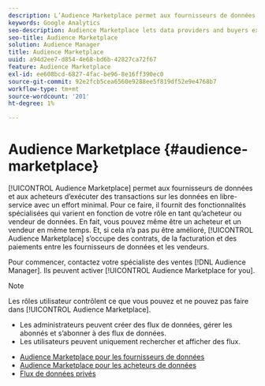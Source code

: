 ```yaml
---
description: L’Audience Marketplace permet aux fournisseurs de données et aux acheteurs d’exécuter des transactions sur les données en libre-service avec un effort minimal. Pour ce faire, il fournit des fonctionnalités spécialisées qui varient en fonction de votre rôle en tant qu’acheteur ou vendeur de données. En fait, vous pouvez même être un acheteur et un vendeur en même temps. Et, si cela ne pouvait pas être amélioré, l’Audience Marketplace s’occupe des contrats, de la facturation et des paiements entre les fournisseurs de données et les vendeurs.
keywords: Google Analytics
seo-description: Audience Marketplace lets data providers and buyers execute data deals in a self-service manner with minimum effort. It does this by providing specialized features that vary depending on your role as a data buyer or data seller. In fact, you can even be a buyer and a seller at the same time. And, if this couldn’t get any better, Audience Marketplace takes care of contracts, billing, and payments between data providers and sellers.
seo-title: Audience Marketplace
solution: Audience Manager
title: Audience Marketplace
uuid: a94d2ee7-d854-4e68-bd6b-42827ca72f67
feature: Audience Marketplace
exl-id: ee608bcd-6827-4fac-be96-8e16ff390ec0
source-git-commit: 92e2fcb5cea6560e9288ee5f819df52e9e4768b7
workflow-type: tm+mt
source-wordcount: '201'
ht-degree: 1%

---
```


# Audience Marketplace {#audience-marketplace}

[!UICONTROL Audience Marketplace] permet aux fournisseurs de données et aux acheteurs d’exécuter des transactions sur les données en libre-service avec un effort minimal. Pour ce faire, il fournit des fonctionnalités spécialisées qui varient en fonction de votre rôle en tant qu’acheteur ou vendeur de données. En fait, vous pouvez même être un acheteur et un vendeur en même temps. Et, si cela n’a pas pu être amélioré, [!UICONTROL Audience Marketplace] s’occupe des contrats, de la facturation et des paiements entre les fournisseurs de données et les vendeurs.

Pour commencer, contactez votre spécialiste des ventes [!DNL Audience Manager]. Ils peuvent activer [!UICONTROL Audience Marketplace for you].

>[!NOTE]
>
>Les rôles utilisateur contrôlent ce que vous pouvez et ne pouvez pas faire dans [!UICONTROL Audience Marketplace].
>
> * Les administrateurs peuvent créer des flux de données, gérer les abonnés et s’abonner à des flux de données.
> * Les utilisateurs peuvent uniquement rechercher et afficher des flux.

* [Audience Marketplace pour les fournisseurs de données](/help/using/features/audience-marketplace/marketplace-data-providers/marketplace-data-providers.md)
* [Audience Marketplace pour les acheteurs de données](/help/using/features/audience-marketplace/marketplace-data-buyers/marketplace-data-buyers.md)
* [Flux de données privés](/help/using/features/audience-marketplace/marketplace-private-feeds.md)
